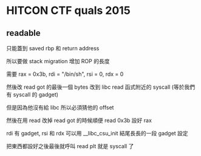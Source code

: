 # HITCON CTF quals 2015

## readable

只能蓋到 saved rbp 和 return address

所以要做 stack migration 增加 ROP 的長度

需要 rax = 0x3b, rdi = "/bin/sh", rsi = 0, rdx = 0

然後改 read got 的最後一個 bytes 改到 libc read 函式附近的 syscall (等於我們有 syscall 的 gadget)

但是因為他沒有給 libc 所以必須猜他的 offset

然後在用 read 改掉 read got 的時候順便 read 0x3b 設好 rax

rdi 有 gadget, rsi 和 rdx 可以用 __libc_csu_init 結尾長長的一段 gadget 設定

把東西都設好之後最後就呼叫 read plt 就是 syscall 了
